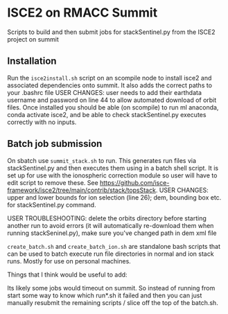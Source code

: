 # ISCE2 on RMACC Summit
Scripts to build and then submit jobs for stackSentinel.py from the ISCE2 project on summit
## Installation
Run the `isce2install.sh` script on an scompile node to install isce2 and associated dependencies onto summit. It also adds the correct paths to your .bashrc file
USER CHANGES: user needs to add their earthdata username and password on line 44 to allow automated download of orbit files.
Once installed you should be able (on scompile) to run ml anaconda, conda activate isce2, and be able to check stackSentinel.py executes correctly with no inputs.

## Batch job submission
On sbatch use `summit_stack.sh` to run. This generates run files via stackSentinel.py and then executes them using in a batch shell script. It is set up for use with the ionospheric correction module so user will have to edit script to remove these. See https://github.com/isce-framework/isce2/tree/main/contrib/stack/topsStack.
USER CHANGES: upper and lower bounds for ion selection (line 26); dem, bounding box etc. for stackSentinel.py command.

USER TROUBLESHOOTING: delete the orbits directory before starting another run to avoid errors (it will automatically re-download them when running stackSeninel.py), make sure you've changed path in dem xml file

`create_batch.sh` and `create_batch_ion.sh` are standalone bash scripts that can be used to batch execute run file directories in normal and ion stack runs. Mostly for use on personal machines.

Things that I think would be useful to add:

Its likely some jobs would timeout on summit. So instead of running from start some way to know which run*.sh it failed and then you can just manually resubmit the remaining scripts / slice off the top of the batch.sh. 